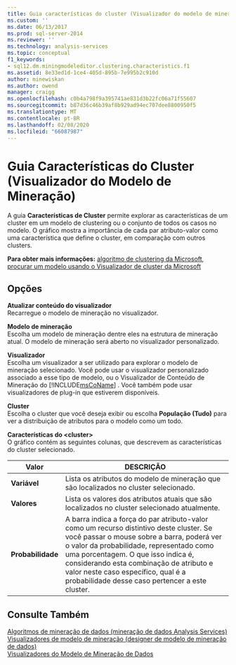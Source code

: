 ```yaml
---
title: Guia características do cluster (Visualizador do modelo de mineração) | Microsoft Docs
ms.custom: ''
ms.date: 06/13/2017
ms.prod: sql-server-2014
ms.reviewer: ''
ms.technology: analysis-services
ms.topic: conceptual
f1_keywords:
- sql12.dm.miningmodeleditor.clustering.characteristics.f1
ms.assetid: 8e33ed1d-1ce4-405d-895b-7e995b2c910d
author: minewiskan
ms.author: owend
manager: craigg
ms.openlocfilehash: c0b4a798f9a395741ae831d3b22fc06a71f55607
ms.sourcegitcommit: b87d36c46b39af8b929ad94ec707dee8800950f5
ms.translationtype: MT
ms.contentlocale: pt-BR
ms.lasthandoff: 02/08/2020
ms.locfileid: "66087987"
---
```

# <a name="cluster-characteristics-tab-mining-model-viewer"></a>Guia Características do Cluster (Visualizador do Modelo de Mineração)
  A guia **Características de Cluster** permite explorar as características de um cluster em um modelo de clustering ou o conjunto de todos os casos no modelo. O gráfico mostra a importância de cada par atributo-valor como uma característica que define o cluster, em comparação com outros clusters.  
  
 **Para obter mais informações:** [algoritmo de clustering da Microsoft](data-mining/microsoft-clustering-algorithm.md), [procurar um modelo usando o Visualizador de cluster da Microsoft](data-mining/browse-a-model-using-the-microsoft-cluster-viewer.md)  
  
## <a name="options"></a>Opções  
 **Atualizar conteúdo do visualizador**  
 Recarregue o modelo de mineração no visualizador.  
  
 **Modelo de mineração**  
 Escolha um modelo de mineração dentre eles na estrutura de mineração atual. O modelo de mineração será aberto no visualizador personalizado.  
  
 **Visualizador**  
 Escolha um visualizador a ser utilizado para explorar o modelo de mineração selecionado. Você pode usar o visualizador personalizado associado a esse tipo de modelo, ou o Visualizador de Conteúdo de Mineração do [!INCLUDE[msCoName](../includes/msconame-md.md)] . Você também pode usar visualizadores de plug-in que estiverem disponíveis.  
  
 **Cluster**  
 Escolha o cluster que você deseja exibir ou escolha **População (Tudo)** para ver a distribuição de atributos para o modelo como um todo.  
  
 **Características do \<cluster>**  
 O gráfico contém as seguintes colunas, que descrevem as características do cluster selecionado.  
  
|Valor|DESCRIÇÃO|  
|-----------|-----------------|  
|**Variável**|Lista os atributos do modelo de mineração que são localizados no cluster selecionado.|  
|**Valores**|Lista os valores dos atributos atuais que são localizados no cluster selecionado atualmente.|  
|**Probabilidade**|A barra indica a força do par atributo-valor como um recurso distintivo deste cluster. Se você passar o mouse sobre a barra, poderá ver o valor da probabilidade, representado como uma porcentagem. O que isso indica é, considerando esta combinação de atributo e valor neste caso específico, qual é a probabilidade desse caso pertencer a este cluster.|  
  
## <a name="see-also"></a>Consulte Também  
 [Algoritmos de mineração de dados &#40;mineração de dados Analysis Services&#41;](data-mining/data-mining-algorithms-analysis-services-data-mining.md)   
 [Visualizadores de modelo de mineração &#40;designer de modelo de mineração de dados&#41;](mining-model-viewers-data-mining-model-designer.md)   
 [Visualizadores do Modelo de Mineração de Dados](data-mining/data-mining-model-viewers.md)  
  
  
